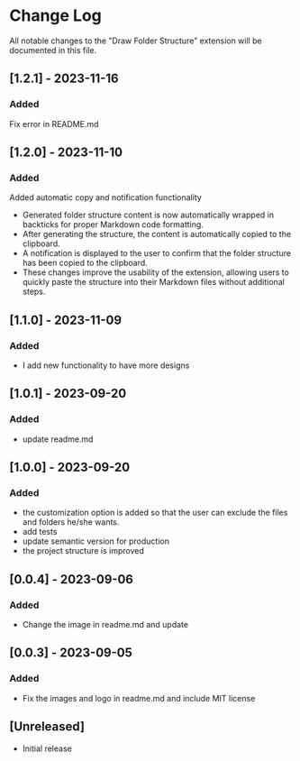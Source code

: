 # Change Log

All notable changes to the "Draw Folder Structure" extension will be documented in this file.

## [1.2.1] - 2023-11-16

### Added

Fix error in README.md

## [1.2.0] - 2023-11-10

### Added

Added automatic copy and notification functionality

- Generated folder structure content is now automatically wrapped in backticks for proper Markdown code formatting.
- After generating the structure, the content is automatically copied to the clipboard.
- A notification is displayed to the user to confirm that the folder structure has been copied to the clipboard.
- These changes improve the usability of the extension, allowing users to quickly paste the structure into their Markdown files without additional steps.

## [1.1.0] - 2023-11-09

### Added

- I add new functionality to have more designs

## [1.0.1] - 2023-09-20

### Added

- update readme.md

## [1.0.0] - 2023-09-20

### Added

- the customization option is added so that the user can exclude the files and folders he/she wants.
- add tests
- update semantic version for production
- the project structure is improved

## [0.0.4] - 2023-09-06

### Added

- Change the image in readme.md and update

## [0.0.3] - 2023-09-05

### Added

- Fix the images and logo in readme.md and include MIT license

## [Unreleased]

- Initial release
